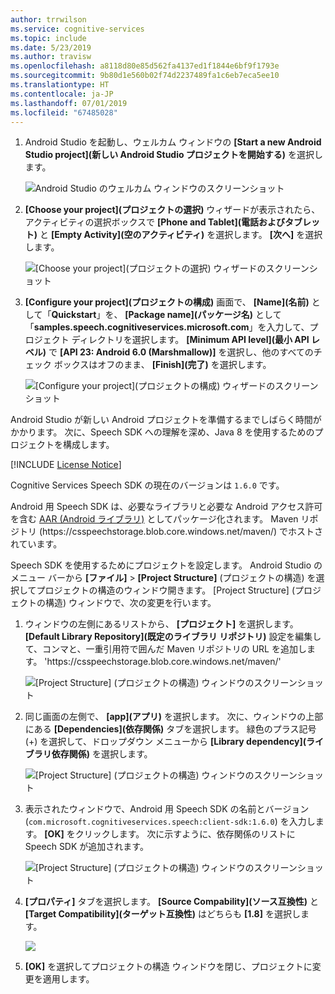 ```yaml
---
author: trrwilson
ms.service: cognitive-services
ms.topic: include
ms.date: 5/23/2019
ms.author: travisw
ms.openlocfilehash: a8118d80e85d562fa4137ed1f1844e6bf9f1793e
ms.sourcegitcommit: 9b80d1e560b02f74d2237489fa1c6eb7eca5ee10
ms.translationtype: HT
ms.contentlocale: ja-JP
ms.lasthandoff: 07/01/2019
ms.locfileid: "67485028"
---
```

1. Android Studio を起動し、ウェルカム ウィンドウの **[Start a new Android Studio project]\(新しい Android Studio プロジェクトを開始する\)** を選択します。

    ![Android Studio のウェルカム ウィンドウのスクリーンショット](../articles/cognitive-services/Speech-Service/media/sdk/qs-java-android-01-start-new-android-studio-project.png)

1. **[Choose your project]\(プロジェクトの選択\)** ウィザードが表示されたら、アクティビティの選択ボックスで **[Phone and Tablet]\(電話およびタブレット\)** と **[Empty Activity]\(空のアクティビティ\)** を選択します。 **[次へ]** を選択します。

   ![[Choose your project]\(プロジェクトの選択\) ウィザードのスクリーンショット](../articles/cognitive-services/Speech-Service/media/sdk/qs-java-android-02-target-android-devices.png)

1. **[Configure your project]\(プロジェクトの構成\)** 画面で、 **[Name]\(名前\)** として「**Quickstart**」を、 **[Package name]\(パッケージ名\)** として「**samples.speech.cognitiveservices.microsoft.com**」を入力して、プロジェクト ディレクトリを選択します。 **[Minimum API level]\(最小 API レベル\)** で **[API 23: Android 6.0 (Marshmallow)]** を選択し、他のすべてのチェック ボックスはオフのまま、 **[Finish]\(完了\)** を選択します。

   ![[Configure your project]\(プロジェクトの構成\) ウィザードのスクリーンショット](../articles/cognitive-services/Speech-Service/media/sdk/qs-java-android-03-create-android-project.png)

Android Studio が新しい Android プロジェクトを準備するまでしばらく時間がかかります。 次に、Speech SDK への理解を深め、Java 8 を使用するためのプロジェクトを構成します。

[!INCLUDE [License Notice](cognitive-services-speech-service-license-notice.md)]

Cognitive Services Speech SDK の現在のバージョンは `1.6.0` です。

Android 用 Speech SDK は、必要なライブラリと必要な Android アクセス許可を含む [AAR (Android ライブラリ)](https://developer.android.com/studio/projects/android-library) としてパッケージ化されます。
Maven リポジトリ (https:\//csspeechstorage.blob.core.windows.net/maven/) でホストされています。

Speech SDK を使用するためにプロジェクトを設定します。 Android Studio のメニュー バーから **[ファイル]**  >  **[Project Structure]** (プロジェクトの構造) を選択してプロジェクトの構造のウィンドウ開きます。 [Project Structure] (プロジェクトの構造) ウィンドウで、次の変更を行います。

1. ウィンドウの左側にあるリストから、 **[プロジェクト]** を選択します。 **[Default Library Repository]\(既定のライブラリ リポジトリ\)** 設定を編集して、コンマと、一重引用符で囲んだ Maven リポジトリの URL を追加します。 'https:\//csspeechstorage.blob.core.windows.net/maven/'

   ![[Project Structure] (プロジェクトの構造) ウィンドウのスクリーンショット](../articles/cognitive-services/Speech-Service/media/sdk/qs-java-android-06-add-maven-repository.png)

1. 同じ画面の左側で、 **[app]\(アプリ\)** を選択します。 次に、ウィンドウの上部にある **[Dependencies]\(依存関係\)** タブを選択します。 緑色のプラス記号 (+) を選択して、ドロップダウン メニューから **[Library dependency]\(ライブラリ依存関係\)** を選択します。

   ![[Project Structure] (プロジェクトの構造) ウィンドウのスクリーンショット](../articles/cognitive-services/Speech-Service/media/sdk/qs-java-android-07-add-module-dependency.png)

1. 表示されたウィンドウで、Android 用 Speech SDK の名前とバージョン (`com.microsoft.cognitiveservices.speech:client-sdk:1.6.0`) を入力します。 **[OK]** をクリックします。
   次に示すように、依存関係のリストに Speech SDK が追加されます。

   ![[Project Structure] (プロジェクトの構造) ウィンドウのスクリーンショット](../articles/cognitive-services/Speech-Service/media/sdk/qs-java-android-08-dependency-added-1.0.0.png)

1. **[プロパティ]** タブを選択します。 **[Source Compability]\(ソース互換性\)** と **[Target Compatibility]\(ターゲット互換性\)** はどちらも **[1.8]** を選択します。

   ![](../articles/cognitive-services/Speech-Service/media/sdk/qs-java-android-09-dependency-added.png)

1. **[OK]** を選択してプロジェクトの構造 ウィンドウを閉じ、プロジェクトに変更を適用します。
